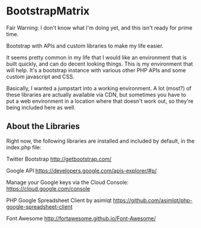 BootstrapMatrix
===============

Fair Warning: I don't know what I'm doing yet, and this isn't ready for prime time. 


Bootstrap with APIs and custom libraries to make my life easier. 

It seems pretty common in my life that I would like an environment that is built quickly, and can do decent looking things. This is my environment that will help. It's a bootstrap instance with various other PHP APIs and some custom javascript and CSS.

Basically, I wanted a jumpstart into a working environment. A lot (most?) of these libraries are actually available via CDN, but sometimes you have to put a web environment in a location where that doesn't work out, so they're being included here as well. 

About the Libraries
-------------------

Right now, the following libraries are installed and included by default, in the index.php file:

Twitter Bootstrap 
<http://getbootstrap.com/>

Google API
<https://developers.google.com/apis-explorer/#p/> 

Manage your Google keys via the Cloud Console: 
<https://cloud.google.com/console>

PHP Google Spreadsheet Client by asimlqt
<https://github.com/asimlqt/php-google-spreadsheet-client>

Font Awesome 
<http://fortawesome.github.io/Font-Awesome/>





